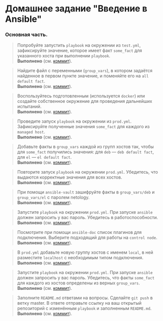 # Домашнее задание "Введение в Ansible"

### Основная часть.

> Попробуйте запустить `playbook` на окружении из `test.yml`, зафиксируйте значение, которое имеет факт `some_fact` для указанного хоста при выполнении `playbook`.  
**Выполнено** (см. [коммит](https://github.com/ipodovalov/devops-netology/commit/5746581)).

> Найдите файл с переменными (`group_vars`), в котором задаётся найденное в первом пункте значение, и поменяйте его на `all default fact`.  
**Выполнено** (см. [коммит](https://github.com/ipodovalov/devops-netology/commit/)).

> Воспользуйтесь подготовленным (используется `docker`) или создайте собственное окружение для проведения дальнейших испытаний.  
**Выполнено** (см. [коммит](https://github.com/ipodovalov/devops-netology/commit/)).

> Проведите запуск `playbook` на окружении из `prod.yml`. Зафиксируйте полученные значения `some_fact` для каждого из `managed host`.  
**Выполнено** (см. [коммит](https://github.com/ipodovalov/devops-netology/commit/)).

> Добавьте факты в `group_vars` каждой из групп хостов так, чтобы для `some_fact` получились значения: для `deb` — `deb default fact`, для `el` — `el default fact`.  
**Выполнено** (см. [коммит](https://github.com/ipodovalov/devops-netology/commit/)).

> Повторите запуск `playbook` на окружении `prod.yml`. Убедитесь, что выдаются корректные значения для всех хостов.  
**Выполнено** (см. [коммит](https://github.com/ipodovalov/devops-netology/commit/)).

> При помощи `ansible-vault` зашифруйте факты в `group_vars/deb` и `group_vars/el` с паролем netology.  
**Выполнено** (см. [коммит](https://github.com/ipodovalov/devops-netology/commit/)).

> Запустите `playbook` на окружении `prod.yml`. При запуске `ansible` должен запросить у вас пароль. Убедитесь в работоспособности.  
**Выполнено** (см. [коммит](https://github.com/ipodovalov/devops-netology/commit/)).

> Посмотрите при помощи `ansible-doc` список плагинов для подключения. Выберите подходящий для работы на `control node`.  
**Выполнено** (см. [коммит](https://github.com/ipodovalov/devops-netology/commit/)).

> В `prod.yml` добавьте новую группу хостов с именем `local`, в ней разместите `localhost` с необходимым типом подключения.  
**Выполнено** (см. [коммит](https://github.com/ipodovalov/devops-netology/commit/)).

> Запустите `playbook` на окружении `prod.yml`. При запуске `ansible` должен запросить у вас пароль. Убедитесь, что факты `some_fact` для каждого из хостов определены из верных `group_vars`.  
**Выполнено** (см. [коммит](https://github.com/ipodovalov/devops-netology/commit/)).

> Заполните `README.md` ответами на вопросы. Сделайте `git push` в ветку master. В ответе отправьте ссылку на ваш открытый репозиторий с изменённым `playbook` и заполненным `README.md`.  
**Выполнено** (см. [коммит](https://github.com/ipodovalov/devops-netology/commit/)).
